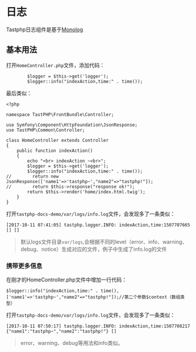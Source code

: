 # 日志

Tastphp日志组件是基于<a href="https://github.com/Seldaek/monolog" target="_blank">Monolog</a>


## 基本用法

打开`HomeController.php`文件，添加代码：

```
        $logger = $this->get('logger');
        $logger::info("indexAction,time:" . time());
```

最后类似：

```
<?php

namespace TastPHP\FrontBundle\Controller;

use Symfony\Component\HttpFoundation\JsonResponse;
use TastPHP\Common\Controller;

class HomeController extends Controller
{
    public function indexAction()
    {
        echo "<br> indexAction ~<br>";
        $logger = $this->get('logger');
        $logger::info("indexAction,time:" . time());
//        return new JsonResponse(['name1'=>'tastphp~',"name2"=>"tastphp!"]);
//        return $this->response("response ok!");
        return $this->render('home/index.html.twig');
    }
}
```

打开`tastphp-docs-demo/var/logs/info.log`文件，会发现多了一条类似：

```
[2017-10-11 07:41:05] tastphp.logger.INFO: indexAction,time:1507707665 [] []

```

> 默认logs文件目录`var/logs`,会根据不同的level（error、info、warning、debug、notice）生成对应的文件，例子中生成了info.log的文件


### 携带更多信息

在刚才的HomeController.php文件中增加一行代码：
```
$logger::info("indexAction,time:" . time(),['name1'=>'tastphp~',"name2"=>"tastphp!"]);//第二个参数$context（数组类型）

```

打开`tastphp-docs-demo/var/logs/info.log`文件，会发现多了一条类似：

```
[2017-10-11 07:50:17] tastphp.logger.INFO: indexAction,time:1507708217 {"name1":"tastphp~","name2":"tastphp!"} []
```

> error、warning、debug等用法和info类似。
